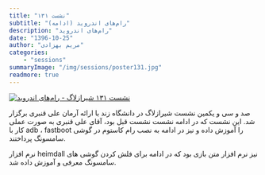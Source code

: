```yaml
---
title: "نشست ۱۳۱"
subtitle: "رام‌های اندروید (ادامه)"
description: "رام‌های اندروید"
date: "1396-10-25"
author: "مریم بهزادی"
categories:
    - "sessions"
summaryImage: "/img/sessions/poster131.jpg"
readmore: true
---
```

[![نشست ۱۳۱ شیرازلاگ - رام‌های اندروید ](/img/sessions/poster131.jpg)](/img/sessions/poster131.jpg)

صد و سی و یکمین نشست شیرازلاگ در دانشگاه زند با ارائه آرمان علی قنبری برگزار شد. این نشست که در ادامه نشست نشست قبل بود، آقای علی قنبری به صورت عملی کار با adb ، fastboot را آموزش داده و نیز در ادامه به نصب رام کاستوم در گوشی سامسونگ پرداختند.

نرم افزار heimdall نیز نرم افزار متن بازی بود که در ادامه برای فلش کردن گوشی های سامسونگ معرفی و آموزش داده شد.

